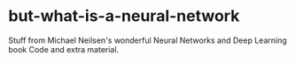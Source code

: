 # but-what-is-a-neural-network
Stuff from Michael Neilsen's wonderful Neural Networks and Deep Learning book
Code and extra material. 
